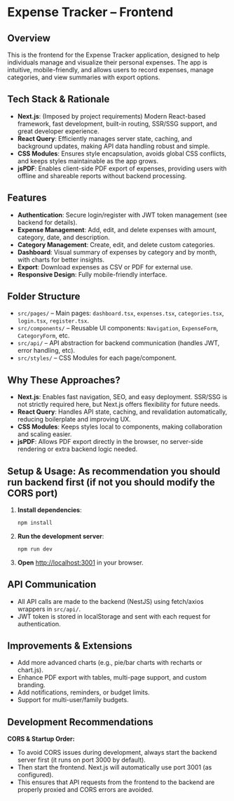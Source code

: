# Expense Tracker – Frontend

## Overview

This is the frontend for the Expense Tracker application, designed to help individuals manage and visualize their personal expenses. The app is intuitive, mobile-friendly, and allows users to record expenses, manage categories, and view summaries with export options.

## Tech Stack & Rationale

- **Next.js**: (Imposed by project requirements) Modern React-based framework, fast development, built-in routing, SSR/SSG support, and great developer experience.
- **React Query**: Efficiently manages server state, caching, and background updates, making API data handling robust and simple.
- **CSS Modules**: Ensures style encapsulation, avoids global CSS conflicts, and keeps styles maintainable as the app grows.
- **jsPDF**: Enables client-side PDF export of expenses, providing users with offline and shareable reports without backend processing.

## Features

- **Authentication**: Secure login/register with JWT token management (see backend for details).
- **Expense Management**: Add, edit, and delete expenses with amount, category, date, and description.
- **Category Management**: Create, edit, and delete custom categories.
- **Dashboard**: Visual summary of expenses by category and by month, with charts for better insights.
- **Export**: Download expenses as CSV or PDF for external use.
- **Responsive Design**: Fully mobile-friendly interface.

## Folder Structure

- `src/pages/` – Main pages: `dashboard.tsx`, `expenses.tsx`, `categories.tsx`, `login.tsx`, `register.tsx`.
- `src/components/` – Reusable UI components: `Navigation`, `ExpenseForm`, `CategoryForm`, etc.
- `src/api/` – API abstraction for backend communication (handles JWT, error handling, etc).
- `src/styles/` – CSS Modules for each page/component.

## Why These Approaches?

- **Next.js**: Enables fast navigation, SEO, and easy deployment. SSR/SSG is not strictly required here, but Next.js offers flexibility for future needs.
- **React Query**: Handles API state, caching, and revalidation automatically, reducing boilerplate and improving UX.
- **CSS Modules**: Keeps styles local to components, making collaboration and scaling easier.
- **jsPDF**: Allows PDF export directly in the browser, no server-side rendering or extra backend logic needed.

## Setup & Usage: As recommendation you should run backend first (if not you should modify the CORS port)

1. **Install dependencies**:
   ```bash
   npm install
   ```
2. **Run the development server**:
   ```bash
   npm run dev
   ```
3. **Open** [http://localhost:3001](http://localhost:3001) in your browser.

## API Communication

- All API calls are made to the backend (NestJS) using fetch/axios wrappers in `src/api/`.
- JWT token is stored in localStorage and sent with each request for authentication.

## Improvements & Extensions

- Add more advanced charts (e.g., pie/bar charts with recharts or chart.js).
- Enhance PDF export with tables, multi-page support, and custom branding.
- Add notifications, reminders, or budget limits.
- Support for multi-user/family budgets.

## Development Recommendations

**CORS & Startup Order:**

- To avoid CORS issues during development, always start the backend server first (it runs on port 3000 by default).
- Then start the frontend. Next.js will automatically use port 3001 (as configured).
- This ensures that API requests from the frontend to the backend are properly proxied and CORS errors are avoided.
